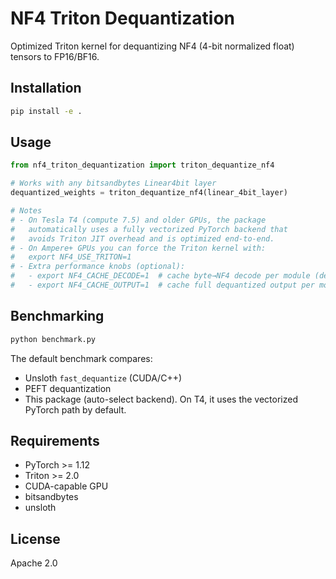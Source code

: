 # NF4 Triton Dequantization

Optimized Triton kernel for dequantizing NF4 (4-bit normalized float) tensors to FP16/BF16.

## Installation

```bash
pip install -e .
```

## Usage

```python
from nf4_triton_dequantization import triton_dequantize_nf4

# Works with any bitsandbytes Linear4bit layer
dequantized_weights = triton_dequantize_nf4(linear_4bit_layer)

# Notes
# - On Tesla T4 (compute 7.5) and older GPUs, the package
#   automatically uses a fully vectorized PyTorch backend that
#   avoids Triton JIT overhead and is optimized end-to-end.
# - On Ampere+ GPUs you can force the Triton kernel with:
#   export NF4_USE_TRITON=1
# - Extra performance knobs (optional):
#   - export NF4_CACHE_DECODE=1  # cache byte→NF4 decode per module (default on T4)
#   - export NF4_CACHE_OUTPUT=1  # cache full dequantized output per module (default on T4; highest speed/memory)
```

## Benchmarking

```bash
python benchmark.py
```

The default benchmark compares:
- Unsloth `fast_dequantize` (CUDA/C++)
- PEFT dequantization
- This package (auto-select backend). On T4, it uses the vectorized
  PyTorch path by default.

## Requirements

- PyTorch >= 1.12
- Triton >= 2.0
- CUDA-capable GPU
- bitsandbytes
- unsloth

## License

Apache 2.0

